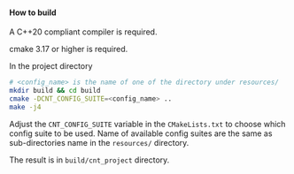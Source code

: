 #### How to build

A C++20 compliant compiler is required.

cmake 3.17 or higher is required.

In the project directory

```bash
# <config_name> is the name of one of the directory under resources/
mkdir build && cd build
cmake -DCNT_CONFIG_SUITE=<config_name> ..
make -j4
```

Adjust the `CNT_CONFIG_SUITE` variable in the `CMakeLists.txt` to choose which config suite to be used. Name of available config suites are the same as sub-directories name in the `resources/` directory.

The result is in `build/cnt_project` directory.
